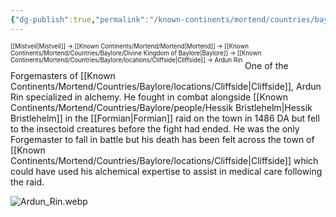 ```yaml
---
{"dg-publish":true,"permalink":"/known-continents/mortend/countries/baylore/people/ardun-rin/"}
---
```


<sup><sup>[[Mistveil\|Mistveil]] → [[Known Continents/Mortend/Mortend\|Mortend]] → [[Known Continents/Mortend/Countries/Baylore/Divine Kingdom of Baylore\|Baylore]] → [[Known Continents/Mortend/Countries/Baylore/locations/Cliffside\|Cliffside]] → Ardun Rin</sup></sup>
One of the Forgemasters of [[Known Continents/Mortend/Countries/Baylore/locations/Cliffside\|Cliffside]], Ardun Rin specialized in alchemy. He fought in combat alongside [[Known Continents/Mortend/Countries/Baylore/people/Hessik Bristlehelm\|Hessik Bristlehelm]] in the [[Formian\|Formian]] raid on the town in 1486 DA but fell to the insectoid creatures before the fight had ended. He was the only Forgemaster to fall in battle but his death has been felt across the town of [[Known Continents/Mortend/Countries/Baylore/locations/Cliffside\|Cliffside]] which could have used his alchemical expertise to assist in medical care following the raid. 

![Ardun_Rin.webp](/img/user/Attachments/Ardun_Rin.webp)